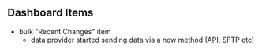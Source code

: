 ## Dashboard Items
- bulk "Recent Changes" item
  - data provider started sending data via a new method (API, SFTP etc)
